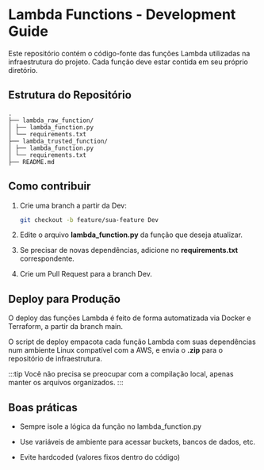 # Lambda Functions - Development Guide

Este repositório contém o código-fonte das funções Lambda utilizadas na infraestrutura do projeto. Cada função deve estar contida em seu próprio diretório.

## Estrutura do Repositório

```shell
.
├── lambda_raw_function/
│ ├── lambda_function.py
│ └── requirements.txt
├── lambda_trusted_function/
│ ├── lambda_function.py
│ └── requirements.txt
├── README.md
```
## Como contribuir

1. Crie uma branch a partir da Dev:
   ```bash
   git checkout -b feature/sua-feature Dev

2. Edite o arquivo __lambda_function.py__ da função que deseja atualizar.

3. Se precisar de novas dependências, adicione no __requirements.txt__ correspondente.

4. Crie um Pull Request para a branch Dev.

## Deploy para Produção
O deploy das funções Lambda é feito de forma automatizada via Docker e Terraform, a partir da branch main.

O script de deploy empacota cada função Lambda com suas dependências num ambiente Linux compatível com a AWS, e envia o __.zip__ para o repositório de infraestrutura.

:::tip
    Você não precisa se preocupar com a compilação local, apenas manter os arquivos organizados.
::: 

## Boas práticas
- Sempre isole a lógica da função no lambda_function.py

- Use variáveis de ambiente para acessar buckets, bancos de dados, etc.

- Evite hardcoded (valores fixos dentro do código)